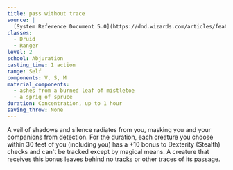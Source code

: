 ```yaml
---
title: pass without trace
source: |
  [System Reference Document 5.0](https://dnd.wizards.com/articles/features/systems-reference-document-srd)
classes:
  - Druid
  - Ranger
level: 2
school: Abjuration
casting_time: 1 action
range: Self
components: V, S, M
material_components:
  - ashes from a burned leaf of mistletoe
  - a sprig of spruce
duration: Concentration, up to 1 hour
saving_throw: None
---
```


A veil of shadows and silence radiates from you, masking you and your companions from detection. For the duration, each creature you choose within 30 feet of you (including you) has a +10 bonus to Dexterity (Stealth) checks and can't be tracked except by magical means. A creature that receives this bonus leaves behind no tracks or other traces of its passage.
